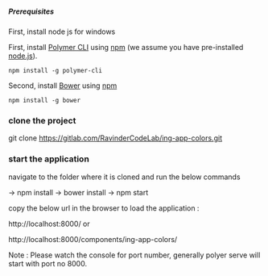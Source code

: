 
##### Prerequisites

First, install node js for windows

First, install [Polymer CLI](https://github.com/Polymer/polymer-cli) using
[npm](https://www.npmjs.com) (we assume you have pre-installed [node.js](https://nodejs.org)).

    npm install -g polymer-cli

Second, install [Bower](https://bower.io/) using [npm](https://www.npmjs.com)

    npm install -g bower

### clone the project

git clone https://gitlab.com/RavinderCodeLab/ing-app-colors.git

### start the application

navigate to the folder where it is cloned and run the below commands

-> npm install
-> bower install
-> npm start

copy the below url in the browser to load the application : 

http://localhost:8000/ or

http://localhost:8000/components/ing-app-colors/


Note : Please watch the  console for port number, generally polyer serve will start with port no 8000.
